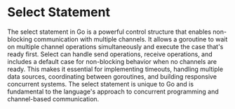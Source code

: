 # Select Statement

The select statement in Go is a powerful control structure that enables non-blocking communication with multiple channels. It allows a goroutine to wait on multiple channel operations simultaneously and execute the case that's ready first. Select can handle send operations, receive operations, and includes a default case for non-blocking behavior when no channels are ready. This makes it essential for implementing timeouts, handling multiple data sources, coordinating between goroutines, and building responsive concurrent systems. The select statement is unique to Go and is fundamental to the language's approach to concurrent programming and channel-based communication.